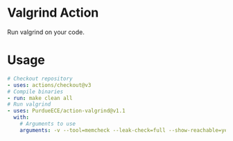 # Valgrind Action
Run valgrind on your code.

# Usage
```yaml
# Checkout repository
- uses: actions/checkout@v3
# Compile binaries
- run: make clean all
# Run valgrind
- uses: PurdueECE/action-valgrind@v1.1
  with:
    # Arguments to use
    arguments: -v --tool=memcheck --leak-check=full --show-reachable=yes ./out
```